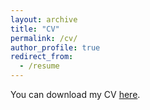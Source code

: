 ```yaml
---
layout: archive
title: "CV"
permalink: /cv/
author_profile: true
redirect_from:
  - /resume
---
```

You can download my CV [here](https://stefaniamolina.github.io/files/cv-molina.pdf).
